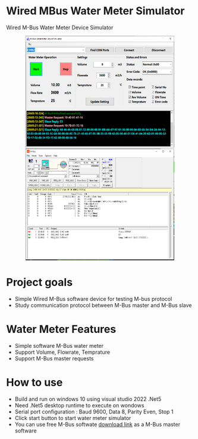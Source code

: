 # Wired MBus Water Meter Simulator
Wired M-Bus Water Meter Device Simulator 

<div align="center">
  <img src="Images/MBus-Water-Meter-Simulator-02.PNG" width="400" height="300" title="hover text">
  <img src="Images/MBus-Master-Test-03.PNG" width="400" height="300"  title="hover text">
</div>


# Project goals
  - Simple Wired M-Bus software device for testing M-bus protocol
  - Study communication protocol between M-Bus master and M-Bus slave

# Water Meter Features
  - Simple software M-Bus water meter 
  - Support Volume, Flowrate, Temprature 
  - Support M-Bus master requests 

# How to use 
  - Build and run on windows 10 using visual studio 2022 .Net5
  - Need .Net5 desktop runtime to execute on wondows
  - Serial port configuration : Baud 9600, Data 8, Parity Even, Stop 1
  - Click start button to start water meter simulator
  - You can use free M-Bus softwate [download link](https://michaelrac.com/downloads/#1612439083019-fb1b3e8b-8523) as a M-Bus master software

 

